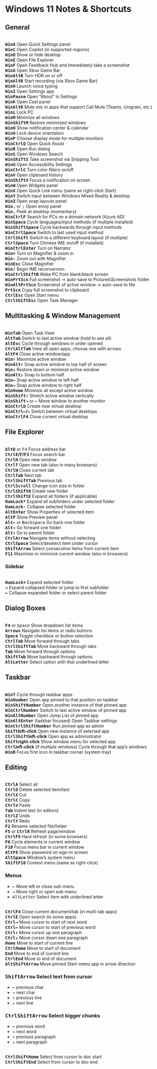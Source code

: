 # Windows 11 Notes & Shortcuts

## General

<br>**<kbd>Win</kbd><kbd>A</kbd>** Open Quick Settings panel
<br>**<kbd>Win</kbd><kbd>C</kbd>** Open Copilot (in supported regions)
<br>**<kbd>Win</kbd><kbd>D</kbd>** Show or hide desktop
<br>**<kbd>Win</kbd><kbd>E</kbd>** Open File Explorer
<br>**<kbd>Win</kbd><kbd>F</kbd>** Open Feedback Hub and immediately take a screenshot
<br>**<kbd>Win</kbd><kbd>G</kbd>** Open Xbox Game Bar
<br>**<kbd>Win</kbd><kbd>Alt</kbd><kbd>B</kbd>** Turn HDR on or off
<br>**<kbd>Win</kbd><kbd>Alt</kbd><kbd>R</kbd>** Start recording (via Xbox Game Bar)
<br>**<kbd>Win</kbd><kbd>H</kbd>** Launch voice typing
<br>**<kbd>Win</kbd><kbd>I</kbd>** Open Settings app
<br>**<kbd>Win</kbd><kbd>Pause</kbd>** Open “About” in Settings
<br>**<kbd>Win</kbd><kbd>K</kbd>** Open Cast panel
<br>**<kbd>Win</kbd><kbd>Alt</kbd><kbd>K</kbd>** Mute mic in apps that support Call Mute (Teams, Unigram, etc.)
<br>**<kbd>Win</kbd><kbd>L</kbd>** Lock PC
<br>**<kbd>Win</kbd><kbd>M</kbd>** Minimize all windows
<br>**<kbd>Win</kbd><kbd>Shift</kbd><kbd>M</kbd>** Restore minimized windows
<br>**<kbd>Win</kbd><kbd>N</kbd>** Show notification center & calendar
<br>**<kbd>Win</kbd><kbd>O</kbd>** Lock device orientation
<br>**<kbd>Win</kbd><kbd>P</kbd>** Choose display mode for multiple monitors
<br>**<kbd>Win</kbd><kbd>Ctrl</kbd><kbd>Q</kbd>** Open Quick Assist
<br>**<kbd>Win</kbd><kbd>R</kbd>** Open Run dialog
<br>**<kbd>Win</kbd><kbd>S</kbd>** Open Windows Search
<br>**<kbd>Win</kbd><kbd>Shift</kbd><kbd>S</kbd>** Take screenshot via Snipping Tool
<br>**<kbd>Win</kbd><kbd>U</kbd>** Open Accessibility Settings
<br>**<kbd>Win</kbd><kbd>Ctrl</kbd><kbd>C</kbd>** Turn color filters on/off
<br>**<kbd>Win</kbd><kbd>V</kbd>** Open clipboard history
<br>**<kbd>Win</kbd><kbd>Shift</kbd><kbd>V</kbd>** Focus a notification on screen
<br>**<kbd>Win</kbd><kbd>W</kbd>** Open Widgets panel
<br>**<kbd>Win</kbd><kbd>X</kbd>** Open Quick Link menu (same as right-click Start)
<br>**<kbd>Win</kbd><kbd>Y</kbd>** Switch input between Windows Mixed Reality & desktop
<br>**<kbd>Win</kbd><kbd>Z</kbd>** Open snap layouts panel
<br>**<kbd>Win</kbd><kbd>.</kbd>** or <kbd>;</kbd> Open emoji panel
<br>**<kbd>Win</kbd><kbd>,</kbd>** Peek at desktop (momentary)
<br>**<kbd>Win</kbd><kbd>Ctrl</kbd><kbd>F</kbd>** Search for PCs on a domain network (Azure AD)
<br>**<kbd>Win</kbd><kbd>Space</kbd>** Cycle languages/input methods (if multiple installed)
<br>**<kbd>Win</kbd><kbd>Shift</kbd><kbd>Space</kbd>** Cycle backwards through input methods
<br>**<kbd>Win</kbd><kbd>Ctrl</kbd><kbd>Space</kbd>** Switch to last used input method
<br>**<kbd>Ctrl</kbd><kbd>Shift</kbd>** Switch to a different keyboard layout (if multiple)
<br>**<kbd>Ctrl</kbd><kbd>Space</kbd>** Turn Chinese IME on/off (if installed)
<br>**<kbd>Win</kbd><kbd>Ctrl</kbd><kbd>Enter</kbd>** Turn on Narrator
<br>**<kbd>Win</kbd><kbd>+</kbd>** Turn on Magnifier & zoom in
<br>**<kbd>Win</kbd><kbd>-</kbd>** Zoom out with Magnifier
<br>**<kbd>Win</kbd><kbd>Esc</kbd>** Close Magnifier
<br>**<kbd>Win</kbd><kbd>/</kbd>** Begin IME reconversion
<br>**<kbd>Win</kbd><kbd>Ctrl</kbd><kbd>Shift</kbd><kbd>B</kbd>** Wake PC from blank/black screen
<br>**<kbd>Win</kbd><kbd>PrtScn</kbd>** Full screenshot → auto-save to Pictures\Screenshots folder
<br>**<kbd>Win</kbd><kbd>Alt</kbd><kbd>PrtScn</kbd>** Screenshot of active window → auto-save to file
<br>**<kbd>PrtScn</kbd>** Copy full screenshot to clipboard
<br>**<kbd>Ctrl</kbd><kbd>Esc</kbd>** Open Start menu
<br>**<kbd>Ctrl</kbd><kbd>Shift</kbd><kbd>Esc</kbd>** Open Task Manager

## Multitasking & Window Management

<br>**<kbd>Win</kbd><kbd>Tab</kbd>** Open Task View
<br>**<kbd>Alt</kbd><kbd>Tab</kbd>** Switch to last active window (hold to see all)
<br>**<kbd>Alt</kbd><kbd>Esc</kbd>** Cycle through windows in order opened
<br>**<kbd>Ctrl</kbd><kbd>Alt</kbd><kbd>Tab</kbd>** View all open apps; choose one with arrows
<br>**<kbd>Alt</kbd><kbd>F4</kbd>** Close active window/app
<br>**<kbd>Win</kbd><kbd>↑</kbd>** Maximize active window
<br>**<kbd>Win</kbd><kbd>Alt</kbd><kbd>↑</kbd>** Snap active window to top half of screen
<br>**<kbd>Win</kbd><kbd>↓</kbd>** Restore down or minimize active window
<br>**<kbd>Win</kbd><kbd>Alt</kbd><kbd>↓</kbd>** Snap to bottom half
<br>**<kbd>Win</kbd><kbd>←</kbd>** Snap active window to left half
<br>**<kbd>Win</kbd><kbd>→</kbd>** Snap active window to right half
<br>**<kbd>Win</kbd><kbd>Home</kbd>** Minimize all except active window
<br>**<kbd>Win</kbd><kbd>Shift</kbd><kbd>↑</kbd>** Stretch active window vertically
<br>**<kbd>Win</kbd><kbd>Shift</kbd><kbd>→</kbd>** or <kbd>←</kbd> Move window to another monitor
<br>**<kbd>Win</kbd><kbd>Ctrl</kbd><kbd>D</kbd>** Create new virtual desktop
<br>**<kbd>Win</kbd><kbd>Ctrl</kbd><kbd>←</kbd>/<kbd>→</kbd>** Switch between virtual desktops
<br>**<kbd>Win</kbd><kbd>Ctrl</kbd><kbd>F4</kbd>** Close current virtual desktop

## File Explorer

<br>**<kbd>Alt</kbd><kbd>D</kbd>** or <kbd>F4</kbd> Focus address bar
<br>**<kbd>Ctrl</kbd><kbd>E</kbd>/<kbd>F</kbd>/<kbd>F3</kbd>** Focus search bar
<br>**<kbd>Ctrl</kbd><kbd>N</kbd>** Open new window
<br>**<kbd>Ctrl</kbd><kbd>T</kbd>** Open new tab (also in many browsers)
<br>**<kbd>Ctrl</kbd><kbd>W</kbd>** Close current tab
<br>**<kbd>Ctrl</kbd><kbd>Tab</kbd>** Next tab
<br>**<kbd>Ctrl</kbd><kbd>Shift</kbd><kbd>Tab</kbd>** Previous tab
<br>**<kbd>Ctrl</kbd><kbd>Scroll</kbd>** Change icon size in folder
<br>**<kbd>Ctrl</kbd><kbd>Shift</kbd><kbd>N</kbd>** Create new folder
<br>**<kbd>Ctrl</kbd><kbd>Shift</kbd><kbd>E</kbd>** Expand all folders (if applicable)
<br>**<kbd>NumLock</kbd><kbd>*</kbd>** Expand all subfolders under selected folder
<br>**<kbd>NumLock</kbd><kbd>-</kbd>** Collapse selected folder
<br>**<kbd>Alt</kbd><kbd>Enter</kbd>** Show Properties of selected item
<br>**<kbd>Alt</kbd><kbd>P</kbd>** Show Preview panel
<br>**<kbd>Alt</kbd><kbd>←</kbd>** or <kbd>Backspace</kbd> Go back one folder
<br>**<kbd>Alt</kbd><kbd>→</kbd>** Go forward one folder
<br>**<kbd>Alt</kbd><kbd>↑</kbd>** Go to parent folder
<br>**<kbd>Ctrl</kbd><kbd>Arrow</kbd>** Navigate items without selecting
<br>**<kbd>Ctrl</kbd><kbd>Space</kbd>** Select/deselect item under cursor
<br>**<kbd>Shift</kbd><kbd>Arrow</kbd>** Select consecutive items from current item
<br>**<kbd>F11</kbd>** Maximize or minimize current window (also in browsers)

### Sidebar

<br>**<kbd>NumLock</kbd><kbd>+</kbd>** Expand selected folder
<br>**<kbd>→</kbd>** Expand collapsed folder or jump to first subfolder
<br>**<kbd>←</kbd>** Collapse expanded folder or select parent folder

## Dialog Boxes

<br>**<kbd>F4</kbd>** or <kbd>Space</kbd> Show dropdown list items
<br>**<kbd>Arrows</kbd>** Navigate list items or radio buttons
<br>**<kbd>Space</kbd>** Toggle checkbox or button selection
<br>**<kbd>Ctrl</kbd><kbd>Tab</kbd>** Move forward through tabs
<br>**<kbd>Ctrl</kbd><kbd>Shift</kbd><kbd>Tab</kbd>** Move backward through tabs
<br>**<kbd>Tab</kbd>** Move forward through options
<br>**<kbd>Shift</kbd><kbd>Tab</kbd>** Move backward through options
<br>**<kbd>Alt</kbd><kbd>Letter</kbd>** Select option with that underlined letter

## Taskbar

<br>**<kbd>Win</kbd><kbd>T</kbd>** Cycle through taskbar apps
<br>**<kbd>Win</kbd><kbd>Number</kbd>** Open app pinned to that position on taskbar
<br>**<kbd>Win</kbd><kbd>Shift</kbd><kbd>Number</kbd>** Open another instance of that pinned app
<br>**<kbd>Win</kbd><kbd>Ctrl</kbd><kbd>Number</kbd>** Switch to last active window of pinned app
<br>**<kbd>Win</kbd><kbd>Alt</kbd><kbd>Number</kbd>** Open Jump List of pinned app
<br>**<kbd>Win</kbd><kbd>Alt</kbd><kbd>Enter</kbd>** (taskbar focused) Open Taskbar settings
<br>**<kbd>Win</kbd><kbd>Ctrl</kbd><kbd>Shift</kbd><kbd>Number</kbd>** Run pinned app as admin
<br>**<kbd>Shift</kbd>left-click** Open new instance of selected app
<br>**<kbd>Ctrl</kbd><kbd>Shift</kbd>left-click** Open app as administrator
<br>**<kbd>Shift</kbd>right-click** Show window menu for selected app
<br>**<kbd>Ctrl</kbd>left-click** (if multiple windows) Cycle through that app’s windows
<br>**<kbd>Win</kbd><kbd>B</kbd>** Focus first icon in taskbar corner (system tray)

## Editing

<br>**<kbd>Ctrl</kbd><kbd>A</kbd>** Select all
<br>**<kbd>Ctrl</kbd><kbd>D</kbd>** Delete selected item/text
<br>**<kbd>Ctrl</kbd><kbd>X</kbd>** Cut
<br>**<kbd>Ctrl</kbd><kbd>C</kbd>** Copy
<br>**<kbd>Ctrl</kbd><kbd>V</kbd>** Paste
<br>**<kbd>Tab</kbd>** Indent text (in editors)
<br>**<kbd>Ctrl</kbd><kbd>Z</kbd>** Undo
<br>**<kbd>Ctrl</kbd><kbd>Y</kbd>** Redo
<br>**<kbd>F2</kbd>** Rename selected file/folder
<br>**<kbd>F5</kbd>** or **<kbd>Ctrl</kbd><kbd>R</kbd>** Refresh page/window
<br>**<kbd>Ctrl</kbd><kbd>F5</kbd>** Hard refresh (in some browsers)
<br>**<kbd>F6</kbd>** Cycle elements in current window
<br>**<kbd>F10</kbd>** Focus menu bar in current window
<br>**<kbd>Alt</kbd><kbd>F8</kbd>** Show password on sign-in screen
<br>**<kbd>Alt</kbd><kbd>Space</kbd>** Window’s system menu
<br>**<kbd>Shift</kbd><kbd>F10</kbd>** Context menu (same as right-click)

### Menus

- <kbd>←</kbd> Move left or close sub-menu
- <kbd>→</kbd> Move right or open sub-menu
- <kbd>Alt</kbd><kbd>Letter</kbd> Select item with underlined letter

<br>**<kbd>Ctrl</kbd><kbd>F4</kbd>** Close current document/tab (in multi-tab apps)
<br>**<kbd>Ctrl</kbd><kbd>E</kbd>** Open search (in some apps)
<br>**<kbd>Ctrl</kbd><kbd>→</kbd>** Move cursor to start of next word
<br>**<kbd>Ctrl</kbd><kbd>←</kbd>** Move cursor to start of previous word
<br>**<kbd>Ctrl</kbd><kbd>↑</kbd>** Move cursor up one paragraph
<br>**<kbd>Ctrl</kbd><kbd>↓</kbd>** Move cursor down one paragraph
<br>**<kbd>Home</kbd>** Move to start of current line
<br>**<kbd>Ctrl</kbd><kbd>Home</kbd>** Move to start of document
<br>**<kbd>End</kbd>** Move to end of current line
<br>**<kbd>Ctrl</kbd><kbd>End</kbd>** Move to end of document
<br>**<kbd>Alt</kbd><kbd>Shift</kbd><kbd>Arrow</kbd>** Move pinned Start-menu app in arrow direction

### **<kbd>Shift</kbd><kbd>Arrow</kbd>** Select text from cursor

- <kbd>←</kbd> previous char
- <kbd>→</kbd> next char
- <kbd>↑</kbd> previous line
- <kbd>↓</kbd> next line

### <kbd>Ctrl</kbd><kbd>Shift</kbd><kbd>Arrow</kbd> Select bigger chunks

- <kbd>←</kbd> previous word
- <kbd>→</kbd> next word
- <kbd>↑</kbd> previous paragraph
- <kbd>↓</kbd> next paragraph

<br>**<kbd>Ctrl</kbd><kbd>Shift</kbd><kbd>Home</kbd>** Select from cursor to doc start
<br>**<kbd>Ctrl</kbd><kbd>Shift</kbd><kbd>End</kbd>** Select from cursor to doc end
